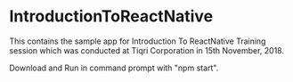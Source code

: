 # IntroductionToReactNative
This contains the sample app for Introduction To ReactNative Training session which was conducted at Tiqri Corporation in 15th November, 2018.

Download and Run in command prompt with "npm start".
